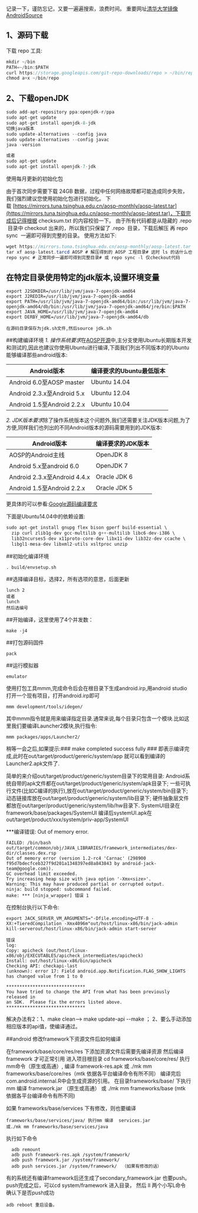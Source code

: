 记录一下，谨防忘记，又要一遍遍搜索，浪费时间。
重要网址[清华大学镜像](https://mirrors.tuna.tsinghua.edu.cn/help/AOSP/)[AndroidSource](https://source.android.com/source/initializing.html)
## 1、源码下载
下载 repo 工具:
```java
mkdir ~/bin
PATH=~/bin:$PATH
curl https://storage.googleapis.com/git-repo-downloads/repo > ~/bin/repo
chmod a+x ~/bin/repo
```

## 2、下载openJDK
```java
sudo add-apt-repository ppa:openjdk-r/ppa
sudo apt-get update
sudo apt-get install openjdk-8-jdk
切换java版本
sudo update-alternatives --config java
sudo update-alternatives --config javac
java -version

或者
sudo apt-get update                           
sudo apt-get install openjdk-7-jdk
```
使用每月更新的初始化包

由于首次同步需要下载 24GB 数据，过程中任何网络故障都可能造成同步失败，我们强烈建议您使用初始化包进行初始化。
下载 [https://mirrors.tuna.tsinghua.edu.cn/aosp-monthly/aosp-latest.tar](https://mirrors.tuna.tsinghua.edu.cn/aosp-monthly/aosp-latest.tar)，下载完成后记得根据 checksum.txt 的内容校验一下。
由于所有代码都是从隐藏的 .repo
 目录中 checkout 出来的，所以我们只保留了 .repo
 目录，下载后解压 再 repo sync
 一遍即可得到完整的目录。
使用方法如下:
```java
wget https://mirrors.tuna.tsinghua.edu.cn/aosp-monthly/aosp-latest.tar # 下载初始化包
tar xf aosp-latest.tarcd AOSP # 解压得到的 AOSP 工程目录# 这时 ls 的话什么也看不到，因为只有一个隐藏的 .repo 目录
repo sync # 正常同步一遍即可得到完整目录# 或 repo sync -l 仅checkout代码
```
## 在特定目录使用特定的jdk版本,设置环境变量
```
export J2SDKDIR=/usr/lib/jvm/java-7-openjdk-amd64
export J2REDIR=/usr/lib/jvm/java-7-openjdk-amd64
export PATH=/usr/lib/jvm/java-7-openjdk-amd64/bin:/usr/lib/jvm/java-7-openjdk-amd64/db/bin:/usr/lib/jvm/java-7-openjdk-amd64/jre/bin:$PATH
export JAVA_HOME=/usr/lib/jvm/java-7-openjdk-amd64
export DERBY_HOME=/usr/lib/jvm/java-7-openjdk-amd64/db

在源码目录保存为jdk.sh文件,然后source jdk.sh
```


##构建编译环境
*1. 操作系统要求*在[AOSP开源](https://android.googlesource.com/)中,主分支使用Ubuntu长期版本开发和测试的,因此也建议你使用Ubuntu进行编译,下面我们列出不同版本的的Ubuntu能够编译那些android版本:

Android版本	| 编译要求的Ubuntu最低版本
--------|------
Android 6.0至AOSP master	|Ubuntu 14.04
Android 2.3.x至Android 5.x	|Ubuntu 12.04
Android 1.5至Android 2.2.x|	Ubuntu 10.04

*2. JDK版本要求*除了操作系统版本这个问题外,我们还需要关注JDK版本问题,为了方便,同样我们也列出的不同Android版本的源码需要用到的JDK版本:

Android版本	|编译要求的JDK版本
----|----
AOSP的Android主线	|OpenJDK 8
Android 5.x至android 6.0|	OpenJDK 7
Android 2.3.x至Android 4.4.x	|Oracle JDK 6
Android 1.5至Android 2.2.x|	Oracle JDK 5

更具体的可以参看:[Google源码编译要求](https://source.android.com/source/requirements.html)

下面是Ubuntu14.04中的依赖设置:
```java
sudo apt-get install gnupg flex bison gperf build-essential \
  zip curl zlib1g-dev gcc-multilib g++-multilib libc6-dev-i386 \
  lib32ncurses5-dev x11proto-core-dev libx11-dev lib32z-dev ccache \
  libgl1-mesa-dev libxml2-utils xsltproc unzip
```

##初始化编译环境
```
. build/envsetup.sh
```
##选择编译目标，选择2，所有选项的意思，后面更新
```
lunch 2
或者
lunch
然后选编号
```
##开始编译，这里使用了4个并发数：
```
make -j4
```
##打包源码固件
```
pack
```
##运行模拟器
```
emulator
```
使用打包工具mmm,完成命令后会在根目录下生成android.irp,用android studio打开一个现有项目，打开android.irp即可
```
mmm development/tools/idegen/
```

其中mmm指令就是用来编译指定目录.通常来说,每个目录只包含一个模块.比如这里我们要编译Launcher2模块,执行指令:
```
mmm packages/apps/Launcher2/
```
稍等一会之后,如果提示:### make completed success fully ###
即表示编译完成,此时在out/target/product/gereric/system/app
就可以看到编译的Launcher2.apk文件了.

简单的来介绍out/target/product/generic/system目录下的常用目录:
Android系统自带的apk文件都在out/target/product/generic/system/apk目录下;
一些可执行文件(比如C编译的执行),放在out/target/product/generic/system/bin目录下;
动态链接库放在out/target/product/generic/system/lib目录下;
硬件抽象层文件都放在out/targer/product/generic/system/lib/hw目录下.
SystemUI目录在framework/base/packages/SystemUI
编译后systemUI.apk在out/target/product/xxx/system/priv-app/SystemUI


***编译错误: Out of memory error.
```
FAILED: /bin/bash out/target/common/obj/JAVA_LIBRARIES/framework_intermediates/dex-dir/classes.dex.rsp
Out of memory error (version 1.2-rc4 'Carnac' (298900 f95d7bdecfceb327f9d201a1348397ed8a843843 by android-jack-team@google.com)).
GC overhead limit exceeded.
Try increasing heap size with java option '-Xmx<size>'.
Warning: This may have produced partial or corrupted output.
ninja: build stopped: subcommand failed.
make: *** [ninja_wrapper] 错误 1
```
在控制台执行以下命令:
```
export JACK_SERVER_VM_ARGUMENTS="-Dfile.encoding=UTF-8 -XX:+TieredCompilation -Xmx4096m"out/host/linux-x86/bin/jack-admin kill-serverout/host/linux-x86/bin/jack-admin start-server
```
```
错误
log:
Copy: apicheck (out/host/linux-x86/obj/EXECUTABLES/apicheck_intermediates/apicheck)
Install: out/host/linux-x86/bin/apicheck
Checking API: checkapi-last
(unknown): error 17: Field android.app.Notification.FLAG_SHOW_LIGHTS has changed value from 1 to 0

******************************
You have tried to change the API from what has been previously released in
an SDK.  Please fix the errors listed above.
******************************
```
解决办法有2：1、make clean--> make update-api --make ； 2、要么手动添加相应版本的api值，使编译通过。

##android 修改framework下资源文件后如何编译

在framework/base/core/res/res 下添加资源文件后需要先编译资源 然后编译framework 才可正常引用
进入项目根目录 cd frameworks/base/core/res/ 执行mm命令（原生或高通）, 编译 framework-res.apk
或 ./mk mm frameworks/base/core/res（mtk  依据各平台编译命令有所不同）
编译完后com.android.internal.R中会生成资源的引用。 
在目录frameworks/base/ 下执行mm 编译 framework.jar  （原生或高通）
或 ./mk mm frameworks/base  (mtk  依据各平台编译命令有所不同)
 
如果 frameworks/base/services 下有修改，则也要编译
```
frameworks/base/services/java/ 执行mm 编译  services.jar
或./mk mm frameworks/base/services/java
```
 
执行如下命令
```
  adb remount
  adb push framework-res.apk /system/framework/
  adb push framework.jar /system/framework/
  adb push services.jar /system/framework/  （如果有修改的话）
```
 
有的系统还有编译framework后还生成了secondary_framework.jar
也要push。
push完成之后，可以cd system/framework 进入目录，
然后 ll 两个小写L命令 确认下是否push成功
 ```
adb reboot 重启设备。
```

